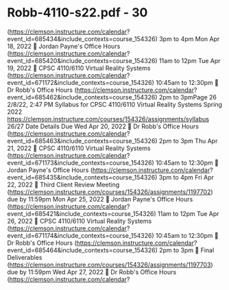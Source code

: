 # Robb-4110-s22.pdf - 30

(https://clemson.instructure.com/calendar?
event_id=685434&include_contexts=course_154326)
3pm to 4pm
Mon Apr 18, 2022
 Jordan Payne's Office Hours
(https://clemson.instructure.com/calendar?
event_id=685420&include_contexts=course_154326)
11am to 12pm
Tue Apr 19, 2022
 CPSC 4110/6110 Virtual Reality
Systems
(https://clemson.instructure.com/calendar?
event_id=671172&include_contexts=course_154326)
10:45am to 12:30pm
 Dr Robb's Office Hours
(https://clemson.instructure.com/calendar?
event_id=685462&include_contexts=course_154326)
2pm to 3pmPage 26
2/8/22, 2:47 PM Syllabus for CPSC 4110/6110 Virtual Reality Systems Spring 2022
https://clemson.instructure.com/courses/154326/assignments/syllabus 26/27
Date Details Due
Wed Apr 20, 2022
 Dr Robb's Office Hours
(https://clemson.instructure.com/calendar?
event_id=685463&include_contexts=course_154326)
2pm to 3pm
Thu Apr 21, 2022
 CPSC 4110/6110 Virtual Reality
Systems
(https://clemson.instructure.com/calendar?
event_id=671173&include_contexts=course_154326)
10:45am to 12:30pm
 Jordan Payne's Office Hours
(https://clemson.instructure.com/calendar?
event_id=685435&include_contexts=course_154326)
3pm to 4pm
Fri Apr 22, 2022  Third Client Review Meeting
(https://clemson.instructure.com/courses/154326/assignments/1197702)
due by 11:59pm
Mon Apr 25, 2022
 Jordan Payne's Office Hours
(https://clemson.instructure.com/calendar?
event_id=685421&include_contexts=course_154326)
11am to 12pm
Tue Apr 26, 2022
 CPSC 4110/6110 Virtual Reality
Systems
(https://clemson.instructure.com/calendar?
event_id=671174&include_contexts=course_154326)
10:45am to 12:30pm
 Dr Robb's Office Hours
(https://clemson.instructure.com/calendar?
event_id=685464&include_contexts=course_154326)
2pm to 3pm
 Final Deliverables
(https://clemson.instructure.com/courses/154326/assignments/1197703)
due by 11:59pm
Wed Apr 27, 2022
 Dr Robb's Office Hours
(https://clemson.instructure.com/calendar?